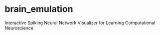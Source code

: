 # brain_emulation
Interactive Spiking Neural Network Visualizer for Learning Computational Neuroscience
